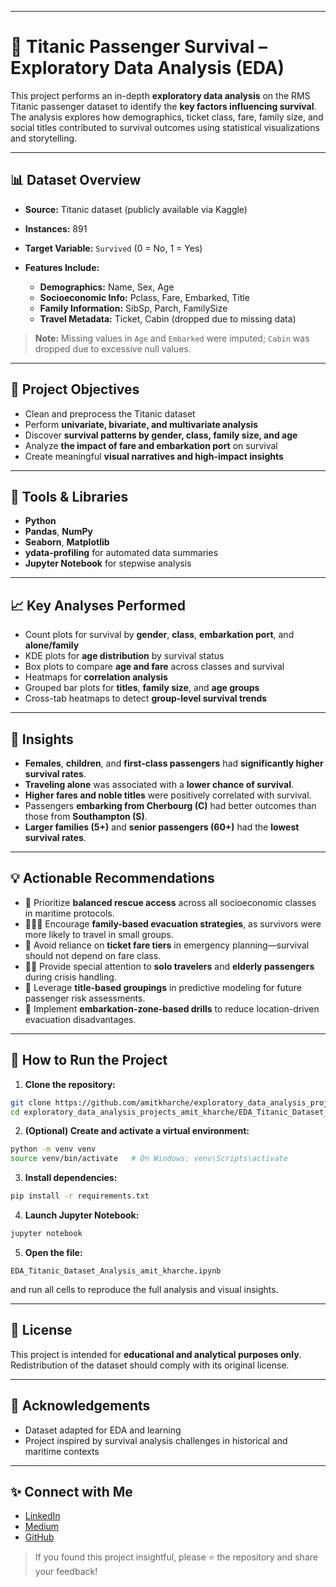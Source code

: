 
---

# 🚢 Titanic Passenger Survival – Exploratory Data Analysis (EDA)

This project performs an in-depth **exploratory data analysis** on the RMS Titanic passenger dataset to identify the **key factors influencing survival**. The analysis explores how demographics, ticket class, fare, family size, and social titles contributed to survival outcomes using statistical visualizations and storytelling.

---

## 📊 Dataset Overview

* **Source:** Titanic dataset (publicly available via Kaggle)
* **Instances:** 891
* **Target Variable:** `Survived` (0 = No, 1 = Yes)
* **Features Include:**

  * **Demographics:** Name, Sex, Age
  * **Socioeconomic Info:** Pclass, Fare, Embarked, Title
  * **Family Information:** SibSp, Parch, FamilySize
  * **Travel Metadata:** Ticket, Cabin (dropped due to missing data)

> **Note:** Missing values in `Age` and `Embarked` were imputed; `Cabin` was dropped due to excessive null values.

---

## 📌 Project Objectives

* Clean and preprocess the Titanic dataset
* Perform **univariate, bivariate, and multivariate analysis**
* Discover **survival patterns by gender, class, family size, and age**
* Analyze **the impact of fare and embarkation port** on survival
* Create meaningful **visual narratives and high-impact insights**

---

## 🔧 Tools & Libraries

* **Python**
* **Pandas**, **NumPy**
* **Seaborn**, **Matplotlib**
* **ydata-profiling** for automated data summaries
* **Jupyter Notebook** for stepwise analysis

---

## 📈 Key Analyses Performed

* Count plots for survival by **gender**, **class**, **embarkation port**, and **alone/family**
* KDE plots for **age distribution** by survival status
* Box plots to compare **age and fare** across classes and survival
* Heatmaps for **correlation analysis**
* Grouped bar plots for **titles**, **family size**, and **age groups**
* Cross-tab heatmaps to detect **group-level survival trends**

---

## 📌 Insights

* **Females**, **children**, and **first-class passengers** had **significantly higher survival rates**.
* **Traveling alone** was associated with a **lower chance of survival**.
* **Higher fares and noble titles** were positively correlated with survival.
* Passengers **embarking from Cherbourg (C)** had better outcomes than those from **Southampton (S)**.
* **Larger families (5+)** and **senior passengers (60+)** had the **lowest survival rates**.

---

## 💡 Actionable Recommendations

* 🛟 Prioritize **balanced rescue access** across all socioeconomic classes in maritime protocols.
* 👨‍👩‍👧 Encourage **family-based evacuation strategies**, as survivors were more likely to travel in small groups.
* 🎫 Avoid reliance on **ticket fare tiers** in emergency planning—survival should not depend on fare class.
* 🧍‍♂️ Provide special attention to **solo travelers** and **elderly passengers** during crisis handling.
* 🧠 Leverage **title-based groupings** in predictive modeling for future passenger risk assessments.
* 🚨 Implement **embarkation-zone-based drills** to reduce location-driven evacuation disadvantages.

---

## 🧪 How to Run the Project

1. **Clone the repository:**

```bash
git clone https://github.com/amitkharche/exploratory_data_analysis_projects_amit_kharche.git
cd exploratory_data_analysis_projects_amit_kharche/EDA_Titanic_Dataset_amit_kharche
```

2. **(Optional) Create and activate a virtual environment:**

```bash
python -m venv venv
source venv/bin/activate   # On Windows: venv\Scripts\activate
```

3. **Install dependencies:**

```bash
pip install -r requirements.txt
```

4. **Launch Jupyter Notebook:**

```bash
jupyter notebook
```

5. **Open the file:**

```
EDA_Titanic_Dataset_Analysis_amit_kharche.ipynb
```

and run all cells to reproduce the full analysis and visual insights.

---

## 📜 License

This project is intended for **educational and analytical purposes only**. Redistribution of the dataset should comply with its original license.

---

## 🤝 Acknowledgements

* Dataset adapted for EDA and learning
* Project inspired by survival analysis challenges in historical and maritime contexts

---

## ✨ Connect with Me

* [LinkedIn](https://www.linkedin.com/in/amit-kharche)
* [Medium](https://medium.com/@amitkharche14)
* [GitHub](https://github.com/amitkharche)

> If you found this project insightful, please ⭐ the repository and share your feedback!

```
